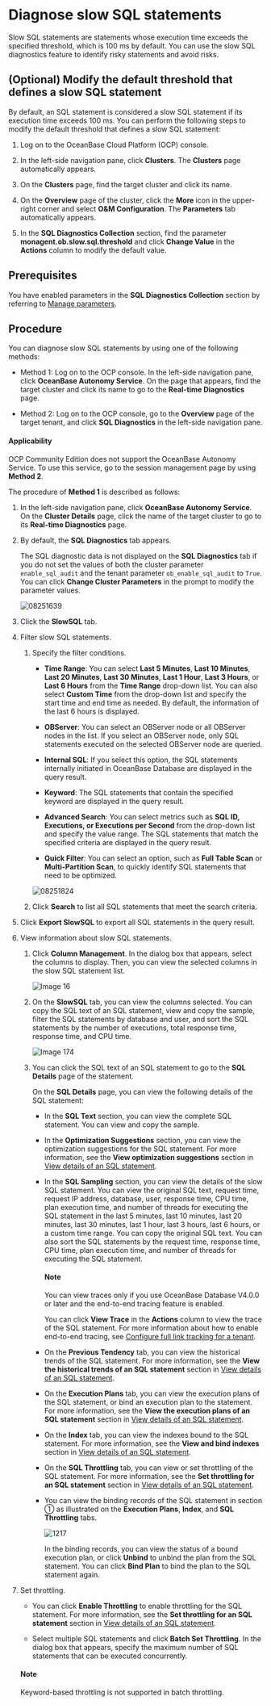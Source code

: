# Diagnose slow SQL statements

Slow SQL statements are statements whose execution time exceeds the specified threshold, which is 100 ms by default. You can use the slow SQL diagnostics feature to identify risky statements and avoid risks.

## (Optional) Modify the default threshold that defines a slow SQL statement

By default, an SQL statement is considered a slow SQL statement if its execution time exceeds 100 ms. You can perform the following steps to modify the default threshold that defines a slow SQL statement:

1. Log on to the OceanBase Cloud Platform (OCP) console.

2. In the left-side navigation pane, click **Clusters**. The **Clusters** page automatically appears.

3. On the **Clusters** page, find the target cluster and click its name.

4. On the **Overview** page of the cluster, click the **More** icon in the upper-right corner and select **O&M Configuration**. The **Parameters** tab automatically appears.

5. In the **SQL Diagnostics Collection** section, find the parameter **monagent.ob.slow.sql.threshold** and click **Change Value** in the **Actions** column to modify the default value.

## Prerequisites

You have enabled parameters in the **SQL Diagnostics Collection** section by referring to [Manage parameters](../../600.cluster-functions/300.manage-a-cluster/1200.manage-om-configuration/200.manage-om-configuration-parameters.md).

## Procedure

You can diagnose slow SQL statements by using one of the following methods:

* Method 1: Log on to the OCP console. In the left-side navigation pane, click **OceanBase Autonomy Service**. On the page that appears, find the target cluster and click its name to go to the **Real-time Diagnostics** page.

* Method 2: Log on to the OCP console, go to the **Overview** page of the target tenant, and click **SQL Diagnostics** in the left-side navigation pane.

<main id="notice" type='notice'>
   <h4>Applicability</h4>
   <p>OCP Community Edition does not support the OceanBase Autonomy Service. To use this service, go to the session management page by using <b>Method 2</b>. </p>
</main>

The procedure of **Method 1** is described as follows:

1. In the left-side navigation pane, click **OceanBase Autonomy Service**. On the **Cluster Details** page, click the name of the target cluster to go to its **Real-time Diagnostics** page.

2. By default, the **SQL Diagnostics** tab appears.

   The SQL diagnostic data is not displayed on the **SQL Diagnostics** tab if you do not set the values of both the cluster parameter `enable_sql_audit` and the tenant parameter `ob_enable_sql_audit` to `True`. You can click **Change Cluster Parameters** in the prompt to modify the parameter values.

   ![08251639](https://help-static-aliyun-doc.aliyuncs.com/assets/img/en-US/2824633561/p440530.png)

3. Click the **SlowSQL** tab.

4. Filter slow SQL statements.

   1. Specify the filter conditions.

      * **Time Range**: You can select **Last 5 Minutes**, **Last 10 Minutes**, **Last 20 Minutes**, **Last 30 Minutes**, **Last 1 Hour**, **Last 3 Hours**, or **Last 6 Hours** from the **Time Range** drop-down list. You can also select **Custom Time** from the drop-down list and specify the start time and end time as needed. By default, the information of the last 6 hours is displayed.

      * **OBServer**: You can select an OBServer node or all OBServer nodes in the list. If you select an OBServer node, only SQL statements executed on the selected OBServer node are queried.

      * **Internal SQL**: If you select this option, the SQL statements internally initiated in OceanBase Database are displayed in the query result.

      * **Keyword**: The SQL statements that contain the specified keyword are displayed in the query result.

      * **Advanced Search**: You can select metrics such as **SQL ID, Executions, or Executions per Second** from the drop-down list and specify the value range. The SQL statements that match the specified criteria are displayed in the query result.
      * **Quick Filter**: You can select an option, such as **Full Table Scan** or **Multi-Partition Scan**, to quickly identify SQL statements that need to be optimized.

      ![08251824](https://help-static-aliyun-doc.aliyuncs.com/assets/img/en-US/2824633561/p440521.png)

   2. Click **Search** to list all SQL statements that meet the search criteria.

5. Click **Export SlowSQL** to export all SQL statements in the query result.

6. View information about slow SQL statements.

   1. Click **Column Management**. In the dialog box that appears, select the columns to display. Then, you can view the selected columns in the slow SQL statement list.

      ![Image 16](https://help-static-aliyun-doc.aliyuncs.com/assets/img/en-US/2824633561/p440522.png)

   2. On the **SlowSQL** tab, you can view the columns selected. You can copy the SQL text of an SQL statement, view and copy the sample, filter the SQL statements by database and user, and sort the SQL statements by the number of executions, total response time, response time, and CPU time.

      ![Image 174](https://help-static-aliyun-doc.aliyuncs.com/assets/img/en-US/2824633561/p440523.png)

   3. You can click the SQL text of an SQL statement to go to the **SQL Details** page of the statement.

      On the **SQL Details** page, you can view the following details of the SQL statement:

      * In the **SQL Text** section, you can view the complete SQL statement. You can view and copy the sample.

      * In the **Optimization Suggestions** section, you can view the optimization suggestions for the SQL statement. For more information, see the **View optimization suggestions** section in [View details of an SQL statement](../100.manage-sql-diagnosis/1000.view-sql-details.md).

      * In the **SQL Sampling** section, you can view the details of the slow SQL statement. You can view the original SQL text, request time, request IP address, database, user, response time, CPU time, plan execution time, and number of threads for executing the SQL statement in the last 5 minutes, last 10 minutes, last 20 minutes, last 30 minutes, last 1 hour, last 3 hours, last 6 hours, or a custom time range. You can copy the original SQL text. You can also sort the SQL statements by the request time, response time, CPU time, plan execution time, and number of threads for executing the SQL statement.

        <main id="notice" type='explain'>
          <h4>Note</h4>
          <p>You can view traces only if you use OceanBase Database V4.0.0 or later and the end-to-end tracing feature is enabled. </p>
        </main>

        You can click **View Trace** in the **Actions** column to view the trace of the SQL statement. For more information about how to enable end-to-end tracing, see [Configure full link tracking for a tenant](../../700.tenant-functions/600.manage-a-tenant/600.full-link-diagnostic-configuration-of-tenant.md).

      * On the **Previous Tendency** tab, you can view the historical trends of the SQL statement. For more information, see the **View the historical trends of an SQL statement** section in [View details of an SQL statement](../100.manage-sql-diagnosis/1000.view-sql-details.md).

      * On the **Execution Plans** tab, you can view the execution plans of the SQL statement, or bind an execution plan to the statement. For more information, see the **View the execution plans of an SQL statement** section in [View details of an SQL statement](../100.manage-sql-diagnosis/1000.view-sql-details.md).

      * On the **Index** tab, you can view the indexes bound to the SQL statement. For more information, see the **View and bind indexes** section in [View details of an SQL statement](../100.manage-sql-diagnosis/1000.view-sql-details.md).

      * On the **SQL Throttling** tab, you can view or set throttling of the SQL statement. For more information, see the **Set throttling for an SQL statement** section in [View details of an SQL statement](../100.manage-sql-diagnosis/1000.view-sql-details.md).

      * You can view the binding records of the SQL statement in section ① as illustrated on the **Execution Plans**, **Index**, and **SQL Throttling** tabs.

        ![1217](https://help-static-aliyun-doc.aliyuncs.com/assets/img/en-US/2824633561/p440526.png)

        In the binding records, you can view the status of a bound execution plan, or click **Unbind** to unbind the plan from the SQL statement. You can click **Bind Plan** to bind the plan to the SQL statement again.

7. Set throttling.

   * You can click **Enable Throttling** to enable throttling for the SQL statement. For more information, see the **Set throttling for an SQL statement** section in [View details of an SQL statement](../100.manage-sql-diagnosis/1000.view-sql-details.md).

   * Select multiple SQL statements and click **Batch Set Throttling**. In the dialog box that appears, specify the maximum number of SQL statements that can be executed concurrently.

    <main id="notice" type='explain'>
    <h4>Note</h4>
    <p>Keyword-based throttling is not supported in batch throttling. </p>
    </main>